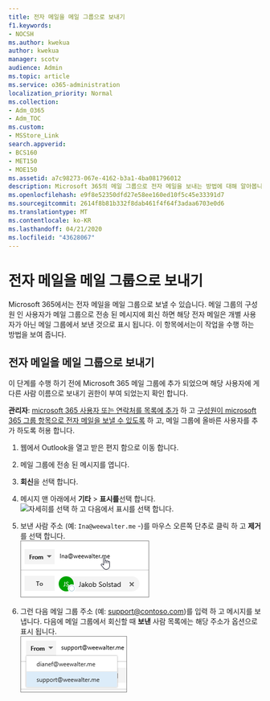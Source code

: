 ```yaml
---
title: 전자 메일을 메일 그룹으로 보내기
f1.keywords:
- NOCSH
ms.author: kwekua
author: kwekua
manager: scotv
audience: Admin
ms.topic: article
ms.service: o365-administration
localization_priority: Normal
ms.collection:
- Adm_O365
- Adm_TOC
ms.custom:
- MSStore_Link
search.appverid:
- BCS160
- MET150
- MOE150
ms.assetid: a7c98273-067e-4162-b3a1-4ba081796012
description: Microsoft 365의 메일 그룹으로 전자 메일을 보내는 방법에 대해 알아봅니다.
ms.openlocfilehash: e9f8e52350dfd27e58ee160ed10f5c45e33391d7
ms.sourcegitcommit: 2614f8b81b332f8dab461f4f64f3adaa6703e0d6
ms.translationtype: MT
ms.contentlocale: ko-KR
ms.lasthandoff: 04/21/2020
ms.locfileid: "43628067"
---
```

# <a name="send-email-as-a-distribution-list"></a>전자 메일을 메일 그룹으로 보내기

Microsoft 365에서는 전자 메일을 메일 그룹으로 보낼 수 있습니다. 메일 그룹의 구성원 인 사용자가 메일 그룹으로 전송 된 메시지에 회신 하면 해당 전자 메일은 개별 사용자가 아닌 메일 그룹에서 보낸 것으로 표시 됩니다. 이 항목에서는이 작업을 수행 하는 방법을 보여 줍니다.
  
## <a name="send-email-as-a-distribution-list"></a>전자 메일을 메일 그룹으로 보내기

이 단계를 수행 하기 전에 Microsoft 365 메일 그룹에 추가 되었으며 해당 사용자에 게 다른 사람 이름으로 보내기 권한이 부여 되었는지 확인 합니다.
  
 **관리자**: [microsoft 365 사용자 또는 연락처를 목록에 추가](../email/add-user-or-contact-to-distribution-list.md) 하 고 [구성원이 microsoft 365 그룹 항목으로 전자 메일을 보낼 수 있도록](../create-groups/allow-members-to-send-as-or-send-on-behalf-of-group.md#allow-members-to-send-email-as-a-group) 하 고, 메일 그룹에 올바른 사용자를 추가 하도록 허용 합니다.
  
1. 웹에서 Outlook을 열고 받은 편지 함으로 이동 합니다. 
    
2. 메일 그룹에 전송 된 메시지를 엽니다. 
    
3. **회신**을 선택 합니다. 
    
4. 메시지 맨 아래에서 **기타** \> **표시를**선택 합니다.<br/> ![자세히를 선택 하 고 다음에서 표시를 선택 합니다.](../../media/534f13b7-9f15-48ea-8835-ea2ed1863ece.png)
  
5. 보낸 사람 주소 (예: `Ina@weewalter.me` -)를 마우스 오른쪽 단추로 클릭 하 고 **제거**를 선택 합니다.<br/> ![보낸 사람 별칭 제거](../../media/9b8d8e8f-dc46-499c-89bd-0a480603bf1f.png)
  
6. 그런 다음 메일 그룹 주소 (예: support@contoso.com)를 입력 하 고 메시지를 보냅니다. 다음에 메일 그룹에서 회신할 때 **보낸** 사람 목록에는 해당 주소가 옵션으로 표시 됩니다.<br/>![공유 사서함의 별칭이 표시 됩니다.](../../media/f7632a9a-9cab-446c-9e37-23ef50c5b975.png)
  

